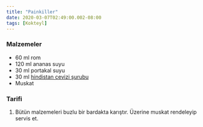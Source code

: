 ```yaml
---
title: "Painkiller"
date: 2020-03-07T02:49:00.002-08:00
tags: [Kokteyl]
---
```


### Malzemeler

- 60 ml rom
- 120 ml ananas suyu
- 30 ml portakal suyu
- 30 ml [hindistan cevizi şurubu](hindistan-cevizi-surubu)
- Muskat

### Tarifi

1. Bütün malzemeleri buzlu bir bardakta karıştır. Üzerine muskat rendeleyip servis et.
